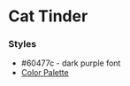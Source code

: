 # Cat Tinder

### Styles

- #60477c - dark purple font
- [Color Palette](https://www.color-hex.com/color-palette/1043622)
